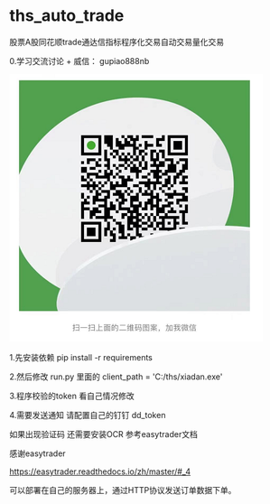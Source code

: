 # ths_auto_trade

股票A股同花顺trade通达信指标程序化交易自动交易量化交易

0.学习交流讨论 + 威信： gupiao888nb

![Image text](https://raw.githubusercontent.com/ak4stock/ths_tdx_stock_xueqiu_guoren/main/contact.png)  


1.先安装依赖 
pip install -r requirements

2.然后修改 run.py 里面的 client_path = 'C:/ths/xiadan.exe'

3.程序校验的token 看自己情况修改

4.需要发送通知 请配置自己的钉钉 dd_token 


如果出现验证码 还需要安装OCR 参考easytrader文档 

感谢easytrader

https://easytrader.readthedocs.io/zh/master/#_4

可以部署在自己的服务器上，通过HTTP协议发送订单数据下单。


